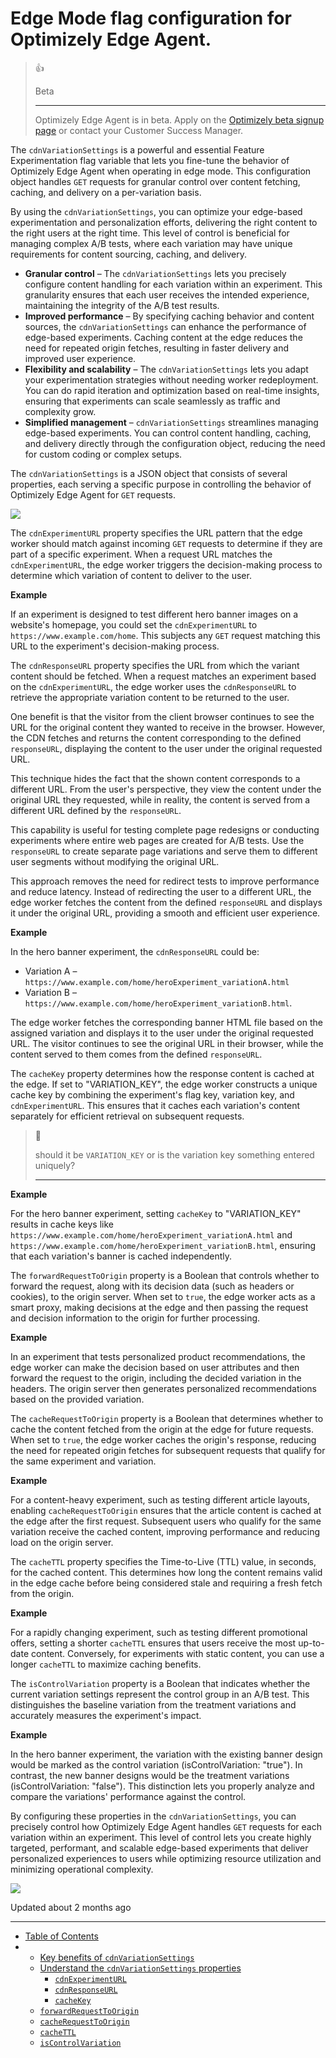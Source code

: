 # Edge Mode flag configuration for Optimizely Edge Agent.
> 👍
> 
> Beta
> 
> 
> ----------
> 
> Optimizely Edge Agent is in beta. Apply on the [Optimizely beta signup page](https://www.optimizely.com/beta) or contact your Customer Success Manager.

The `cdnVariationSettings` is a powerful and essential Feature Experimentation flag variable that lets you fine-tune the behavior of Optimizely Edge Agent when operating in edge mode. This configuration object handles `GET` requests for granular control over content fetching, caching, and delivery on a per-variation basis.

By using the `cdnVariationSettings`, you can optimize your edge-based experimentation and personalization efforts, delivering the right content to the right users at the right time. This level of control is beneficial for managing complex A/B tests, where each variation may have unique requirements for content sourcing, caching, and delivery.

*   **Granular control** – The `cdnVariationSettings` lets you precisely configure content handling for each variation within an experiment. This granularity ensures that each user receives the intended experience, maintaining the integrity of the A/B test results.
*   **Improved performance** – By specifying caching behavior and content sources, the `cdnVariationSettings` can enhance the performance of edge-based experiments. Caching content at the edge reduces the need for repeated origin fetches, resulting in faster delivery and improved user experience.
*   **Flexibility and scalability** – The `cdnVariationSettings` lets you adapt your experimentation strategies without needing worker redeployment. You can do rapid iteration and optimization based on real-time insights, ensuring that experiments can scale seamlessly as traffic and complexity grow.
*   **Simplified management** – `cdnVariationSettings` streamlines managing edge-based experiments. You can control content handling, caching, and delivery directly through the configuration object, reducing the need for custom coding or complex setups.

The `cdnVariationSettings` is a JSON object that consists of several properties, each serving a specific purpose in controlling the behavior of Optimizely Edge Agent for `GET` requests.

![](https://files.readme.io/61e0785-image.png)

The `cdnExperimentURL` property specifies the URL pattern that the edge worker should match against incoming `GET` requests to determine if they are part of a specific experiment. When a request URL matches the `cdnExperimentURL`, the edge worker triggers the decision-making process to determine which variation of content to deliver to the user.

**Example**

If an experiment is designed to test different hero banner images on a website's homepage, you could set the `cdnExperimentURL` to `https://www.example.com/home`. This subjects any `GET` request matching this URL to the experiment's decision-making process.

The `cdnResponseURL` property specifies the URL from which the variant content should be fetched. When a request matches an experiment based on the `cdnExperimentURL`, the edge worker uses the `cdnResponseURL` to retrieve the appropriate variation content to be returned to the user.

One benefit is that the visitor from the client browser continues to see the URL for the original content they wanted to receive in the browser. However, the CDN fetches and returns the content corresponding to the defined `responseURL`, displaying the content to the user under the original requested URL.

This technique hides the fact that the shown content corresponds to a different URL. From the user's perspective, they view the content under the original URL they requested, while in reality, the content is served from a different URL defined by the `responseURL`.

This capability is useful for testing complete page redesigns or conducting experiments where entire web pages are created for A/B tests. Use the `responseURL` to create separate page variations and serve them to different user segments without modifying the original URL.

This approach removes the need for redirect tests to improve performance and reduce latency. Instead of redirecting the user to a different URL, the edge worker fetches the content from the defined `responseURL` and displays it under the original URL, providing a smooth and efficient user experience.

**Example**

In the hero banner experiment, the `cdnResponseURL` could be:

*   Variation A – `https://www.example.com/home/heroExperiment_variationA.html`
*   Variation B – `https://www.example.com/home/heroExperiment_variationB.html`.

The edge worker fetches the corresponding banner HTML file based on the assigned variation and displays it to the user under the original requested URL. The visitor continues to see the original URL in their browser, while the content served to them comes from the defined `responseURL`.

The `cacheKey` property determines how the response content is cached at the edge. If set to "VARIATION\_KEY", the edge worker constructs a unique cache key by combining the experiment's flag key, variation key, and `cdnExperimentURL`. This ensures that it caches each variation's content separately for efficient retrieval on subsequent requests.

> 📘
> 
> should it be `VARIATION_KEY` or is the variation key something entered uniquely?
> 
> 
> --------------------------------------------------------------------------------------

**Example**

For the hero banner experiment, setting `cacheKey` to "VARIATION\_KEY" results in cache keys like `https://www.example.com/home/heroExperiment_variationA.html` and `https://www.example.com/home/heroExperiment_variationB.html`, ensuring that each variation's banner is cached independently.

The `forwardRequestToOrigin` property is a Boolean that controls whether to forward the request, along with its decision data (such as headers or cookies), to the origin server. When set to `true`, the edge worker acts as a smart proxy, making decisions at the edge and then passing the request and decision information to the origin for further processing.

**Example**

In an experiment that tests personalized product recommendations, the edge worker can make the decision based on user attributes and then forward the request to the origin, including the decided variation in the headers. The origin server then generates personalized recommendations based on the provided variation.

The `cacheRequestToOrigin` property is a Boolean that determines whether to cache the content fetched from the origin at the edge for future requests. When set to `true`, the edge worker caches the origin's response, reducing the need for repeated origin fetches for subsequent requests that qualify for the same experiment and variation.

**Example**

For a content-heavy experiment, such as testing different article layouts, enabling `cacheRequestToOrigin` ensures that the article content is cached at the edge after the first request. Subsequent users who qualify for the same variation receive the cached content, improving performance and reducing load on the origin server.

The `cacheTTL` property specifies the Time-to-Live (TTL) value, in seconds, for the cached content. This determines how long the content remains valid in the edge cache before being considered stale and requiring a fresh fetch from the origin.

**Example**

For a rapidly changing experiment, such as testing different promotional offers, setting a shorter `cacheTTL` ensures that users receive the most up-to-date content. Conversely, for experiments with static content, you can use a longer `cacheTTL` to maximize caching benefits.

The `isControlVariation` property is a Boolean that indicates whether the current variation settings represent the control group in an A/B test. This distinguishes the baseline variation from the treatment variations and accurately measures the experiment's impact.

**Example**

In the hero banner experiment, the variation with the existing banner design would be marked as the control variation (isControlVariation: "true"). In contrast, the new banner designs would be the treatment variations (isControlVariation: "false"). This distinction lets you properly analyze and compare the variations' performance against the control.

By configuring these properties in the `cdnVariationSettings`, you can precisely control how Optimizely Edge Agent handles `GET` requests for each variation within an experiment. This level of control lets you create highly targeted, performant, and scalable edge-based experiments that deliver personalized experiences to users while optimizing resource utilization and minimizing operational complexity.

![](https://files.readme.io/3853b15-image.png)

Updated about 2 months ago

* * *

*   [Table of Contents](#)
*   *   [Key benefits of `cdnVariationSettings`](#key-benefits-of-cdnvariationsettings)
    *   [Understand the `cdnVariationSettings` properties](#understand-the-cdnvariationsettings-properties)
        *   [`cdnExperimentURL`](#cdnexperimenturl)
        *   [`cdnResponseURL`](#cdnresponseurl)
        *   [`cacheKey`](#cachekey)
    *   [`forwardRequestToOrigin`](#forwardrequesttoorigin)
    *   [`cacheRequestToOrigin`](#cacherequesttoorigin)
    *   [`cacheTTL`](#cachettl)
    *   [`isControlVariation`](#iscontrolvariation)
